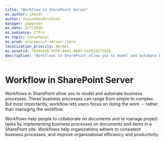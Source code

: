 ```yaml
---
title: "Workflow in SharePoint Server"
ms.author: jhendr
author: JoanneHendrickson
manager: pamgreen
ms.date: 3/7/2018
ms.audience: ITPro
ms.topic: concetpual
ms.prod: sharepoint-server-itpro
localization_priority: Normal
ms.assetid: 70d4b4eb-9df0-44e5-980f-542614273439
description: "Workflows in SharePoint allow you to model and automate business processes. These business processes can range from simple to complex. But most importantly, workflow lets users focus on doing the work -- rather than managing the workflow."
---
```


# Workflow in SharePoint Server

Workflows in SharePoint allow you to model and automate business processes. These business processes can range from simple to complex. But most importantly, workflow lets users focus on doing the work -- rather than managing the workflow.
  
Workflows help people to collaborate on documents and to manage project tasks by implementing business processes on documents and items in a SharePoint site. Workflows help organizations adhere to consistent business processes, and  improve organizational efficiency and productivity. 
  

